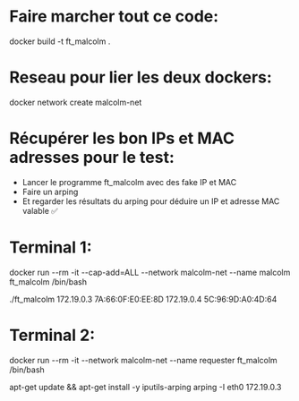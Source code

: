 # Faire marcher tout ce code:
docker build -t ft_malcolm .

# Reseau pour lier les deux dockers:
docker network create malcolm-net

# Récupérer les bon IPs et MAC adresses pour le test:

- Lancer le programme ft_malcolm avec des fake IP et MAC
- Faire un arping
- Et regarder les résultats du arping pour déduire un IP et adresse MAC valable ✅

# Terminal 1:

docker run --rm -it --cap-add=ALL --network malcolm-net --name malcolm ft_malcolm /bin/bash

./ft_malcolm 172.19.0.3 7A:66:0F:E0:EE:8D 172.19.0.4 5C:96:9D:A0:4D:64

# Terminal 2:
docker run --rm -it --network malcolm-net --name requester ft_malcolm /bin/bash

apt-get update && apt-get install -y iputils-arping
arping -I eth0 172.19.0.3
